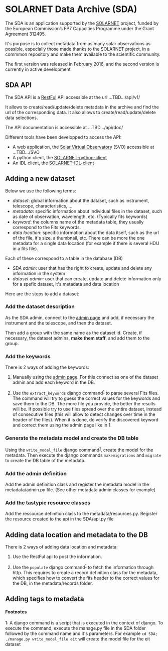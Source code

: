 SOLARNET Data Archive (SDA)
=====================
The SDA is an application supported by the [SOLARNET](http://www.solarnet-east.eu/) project, funded by the European Commission’s FP7 Capacities Programme under the Grant Agreement 312495.

It's purpose is to collect metadata from as many solar observations as possible, especially those made thanks to the SOLARNET project, in a commmon repository and make them available to the scientific community.

The first version was released in February 2016, and the second version is currently in active development

SDA API
-------
The SDA API is a [RestFul](https://en.wikipedia.org/wiki/Representational_state_transfer) API accessible at the url ...TBD.../api/v1/

It allows to create/read/update/delete metadata in the archive and find the url of the corresponding data. It also allows to create/read/update/delete data selections.

The API documentation is accessible at ...TBD.../api/doc/

Different tools have been developped to access the API:
- A web application, the [Solar Virtual Observatory](../../SVO/) (SVO) accessible at ...TBD.../SVO
- A python client, the [SOLARNET-python-client](../../SOLARNET-python-client)
- An IDL client, the [SOLARNET-IDL-client](../../SOLARNET-IDL-client)

Adding a new dataset
--------------------

Below we use the following terms:
- *dataset*: global information about the dataset, such as  instrument, telescope, characteristics, ...
- *metadata*: specific information about individual files in the dataset, such as date of observation, wavelength, etc. (Typically fits keywords)
- *keyword*: the columns name of the metadata table, they usually correspond to the Fits keywords.
- *data location*: specific information about the data itself, such as the url of the file, it's size, a thumbnail, etc. There can be more the one metadata for a single data location (for example if there is several HDU in a fits file).

Each of these correspond to a table in the database (DB)
- *SDA admin*: user that has the right to create, update and delete any information in the system
- *dataset admin*: user that can create, update and delete information only for a spefic dataset, it's metadata and data location

Here are the steps to add a dataset:

### Add the dataset description
As the SDA admin, connect to the [admin page](http://solarnet.oma.be/SDA/admin) and add, if necessary the instrument and the telescope, and then the dataset. 

Then add a group with the same name as the dataset id. Create, if necessary, the dataset admins, __make them staff__, and add them to the group.

### Add the keywords
There is 2 ways of adding the keywords:

1. Manually using the [admin page](http://solarnet.oma.be/SDA/admin). For this connect as one of the dataset admin and add each keyword in the DB.

2. Use the `extract_keywords` django command<sup>[1](#1)</sup> to parse several Fits files. The command will try to guess the correct values for the keywords and save them to the DB. The more file you provide, the better the results will be. If possible try to use files spread over the entire dataset, instead of consecutive files (this will allow to detect changes over time in the header of the files). When it is done, do verify the discovered keyword and correct them using the admin page like in 1.

### Generate the metadata model and create the DB table
Using the `write_model_file` django command<sup>[1](#1)</sup>, create the model for the metadata. Then execute the django commands `makemigrations` and `migrate` to create the DB table of the metadata.

### Add the admin definition
Add the admin definition class and register the metadata model in the metadata/admin.py file. (See other metadata admin classes for example)

### Add the tastypie resource classes
Add the ressource definition class to the metadata/resources.py. Register the resource created to the api in the SDA/api.py file

Adding data location and metadata to the DB
-------------------------------------------
There is 2 ways of adding data location and metadata:

1. Use the RestFul api to post the information.

2. Use the `populate` django command<sup>[1](#1)</sup> to fetch the information through http. This requires to create a record definition class for the metadata, which specifies how to convert the fits header to the correct values for the DB, in the metadata/records folder.

Adding tags to metadata
-----------------------

#### Footnotes
<a name="#1">1</a>: A django command is a script that is executed in the context of django. To execute the command, execute the manage.py file in the SDA folder followed by the command name and it's parameters. For example `cd SDA; ./manage.py write_model_file eit` will create the model file for the eit dataset
